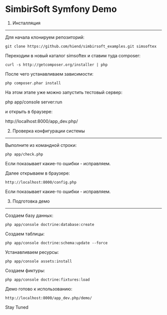SimbirSoft Symfony Demo
=======================

1) Инсталляция
--------------

Для начала клонируем репозиторий:

    git clone https://github.com/hiend/simbirsoft_examples.git simsoftex

Переходим в новый каталог simsoftex и ставим туда composer:

    curl -s http://getcomposer.org/installer | php

После чего устанавливаем зависимости:

    php composer.phar install

На этом этапе уже можно запустить тестовый сервер:

   php app/console server:run

и открыть в браузере:

   http://localhost:8000/app_dev.php/

2) Проверка конфигурации системы
--------------------------------

Выполните из командной строки:

    php app/check.php

Если показывает какие-то ошибки - исправляем.

Далее открываем в браузере:

    http://localhost:8000/config.php

Если показывает какие-то ошибки - исправляем.

3) Подготовка демо
------------------

Создаем базу данных:

    php app/console doctrine:database:create

Создаем таблицы:

    php app/console doctrine:schema:update --force

Устанавливаем ресурсы:

    php app/console assets:install

Создаем фиктуры:

    php app/console doctrine:fixtures:load

Демо готово к использованию:

    http://localhost:8000/app_dev.php/demo/

Stay Tuned